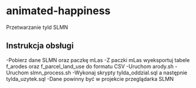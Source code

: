 # animated-happiness
Przetwarzanie tyld SLMN

## Instrukcja obsługi

-Pobierz dane SLMN oraz paczkę mLas
-Z paczki mLas wyeksportuj tabele f_arodes oraz f_parcel_land_use do formatu CSV
-Uruchom arody.sh
-Uruchom slmn_process.sh
-Wykonaj skrypty tylda_oddzial.sql a następnie tylda_uzytek.sql
-Dane powinny być w projekcie przeglądarka SLMN
